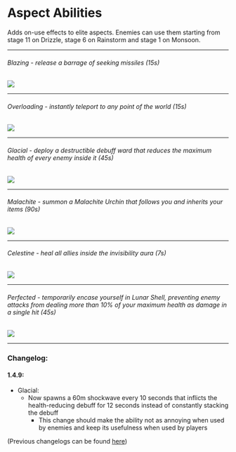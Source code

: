﻿# Aspect Abilities
Adds on-use effects to elite aspects. Enemies can use them starting from stage 11 on Drizzle, stage 6 on Rainstorm and stage 1 on Monsoon.

---
###### Blazing - release a barrage of seeking missiles (15s)
![](https://i.imgur.com/fJBdO0S.png)

---
###### Overloading - instantly teleport to any point of the world (15s)
![](https://i.imgur.com/3nEkbBH.png)

---
###### Glacial - deploy a destructible debuff ward that reduces the maximum health of every enemy inside it (45s)
![](https://i.imgur.com/jIFvoX4.png)

---
###### Malachite - summon a Malachite Urchin that follows you and inherits your items (90s)
![](https://i.imgur.com/47oI6JS.png)

---
###### Celestine - heal all allies inside the invisibility aura (7s)
![](https://i.imgur.com/3EbrAMr.png)

---
###### Perfected - temporarily encase yourself in Lunar Shell, preventing enemy attacks from dealing more than 10% of your maximum health as damage in a single hit (45s)
![](https://i.imgur.com/vh9Jp8K.png)

---
### Changelog:
#### 1.4.9:
* Glacial:
	* Now spawns a 60m shockwave every 10 seconds that inflicts the health-reducing debuff for 12 seconds instead of constantly stacking the debuff
		* This change should make the ability not as annoying when used by enemies and keep its usefulness when used by players
  
(Previous changelogs can be found [here](https://github.com/TheMysticSword/AspectAbilities/blob/main/CHANGELOG.md))
